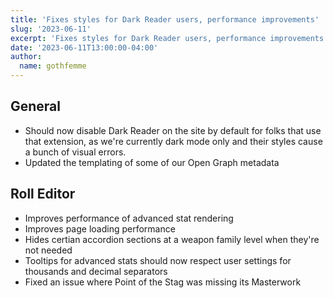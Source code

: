 ```yaml
---
title: 'Fixes styles for Dark Reader users, performance improvements'
slug: '2023-06-11'
excerpt: 'Fixes styles for Dark Reader users, performance improvements'
date: '2023-06-11T13:00:00-04:00'
author:
  name: gothfemme
---
```


## General

- Should now disable Dark Reader on the site by default for folks that use that extension, as we're currently dark mode only and their styles cause a bunch of visual errors.
- Updated the templating of some of our Open Graph metadata

## Roll Editor

- Improves performance of advanced stat rendering
- Improves page loading performance
- Hides certian accordion sections at a weapon family level when they're not needed
- Tooltips for advanced stats should now respect user settings for thousands and decimal separators
- Fixed an issue where Point of the Stag was missing its Masterwork